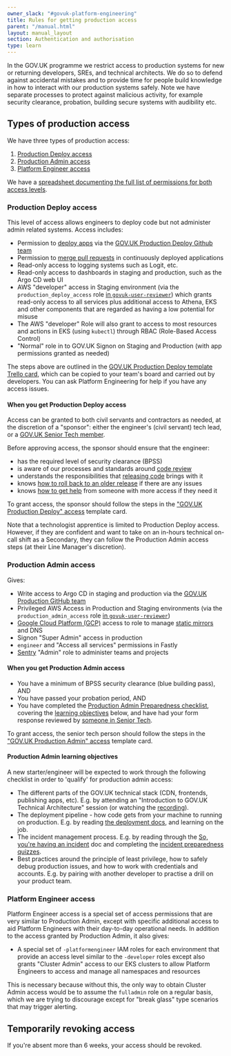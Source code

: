```yaml
---
owner_slack: "#govuk-platform-engineering"
title: Rules for getting production access
parent: "/manual.html"
layout: manual_layout
section: Authentication and authorisation
type: learn
---
```


In the GOV.UK programme we restrict access to production systems for new or
returning developers, SREs, and technical architects. We do so to defend
against accidental mistakes and to provide time for people build knowledge in
how to interact with our production systems safely. Note we have separate
processes to protect against malicious activity, for example security
clearance, probation, building secure systems with audibility etc.

## Types of production access

We have three types of production access:

1. [Production Deploy access](#production-deploy-access)
2. [Production Admin access](#production-admin-access)
3. [Platform Engineer access](#platform-engineer-access)

We have a [spreadsheet documenting the full list of permissions for both access levels](https://docs.google.com/spreadsheets/d/1oqy7tKpB8mHBhHQ9jAZu0NR0GKKZXOqtQGBKHYVnpmk/edit?usp=sharing).

### Production Deploy access

This level of access allows engineers to deploy code but not administer admin related
systems. Access includes:

- Permission to [deploy apps](/manual/development-pipeline.html#deployment) via the [GOV.UK Production Deploy Github team](https://github.com/orgs/alphagov/teams/gov-uk-production-deploy)
- Permission to [merge pull requests](/manual/merge-pr.html#header) in continuously deployed applications
- Read-only access to logging systems such as Logit, etc.
- Read-only access to dashboards in staging and production, such as the Argo CD web UI
- AWS "developer" access in Staging environment (via the `production_deploy_access` role [in `govuk-user-reviewer`](https://github.com/alphagov/govuk-user-reviewer/blob/main/config/govuk_tech.yml)) which grants read-only access to all services plus additional access to Athena, EKS and other components that are regarded as having a low potential for misuse
- The AWS "developer" Role will also grant to access to most resources and actions in EKS (using `kubectl`) through RBAC (Role-Based Access Control)
- "Normal" role in to GOV.UK Signon on Staging and Production (with app permissions granted as needed)

The steps above are outlined in the [GOV.UK Production Deploy template Trello card](https://trello.com/c/S9sex2XU/1391-govuk-production-deploy-access-for-name), which can be copied to
your team's board and carried out by developers. You can ask Platform Engineering for help if you have
any access issues.

#### When you get Production Deploy access

Access can be granted to both civil servants and contractors as needed, at the discretion of a "sponsor": either the engineer's (civil servant) tech lead, or a [GOV.UK Senior Tech member](/manual/ask-for-help.html#contact-senior-tech).

Before approving access, the sponsor should ensure that the engineer:

- has the required level of security clearance (BPSS)
- is aware of our processes and standards around [code review](https://gds-way.digital.cabinet-office.gov.uk/manuals/code-review-guidelines.html)
- understands the responsibilities that [releasing code](/manual/development-pipeline.html#deployment) brings with it
- knows [how to roll back to an older release](/kubernetes/manage-app/roll-back-app/#roll-back-your-app) if there are any issues
- knows [how to get help](/manual/ask-for-help.html) from someone with more access if they need it

To grant access, the sponsor should follow the steps in the ["GOV.UK Production Deploy" access](https://trello.com/c/S9sex2XU/3227-govuk-production-deploy-access-for-name) template card.

Note that a technologist apprentice is limited to Production Deploy access. However, if they are confident and want to take on an in-hours technical on-call shift as a Secondary, they can follow the Production Admin access steps (at their Line Manager's discretion).

### Production Admin access

Gives:

- Write access to Argo CD in staging and production via the [GOV.UK Production GitHub team](https://github.com/orgs/alphagov/teams/gov-uk-production-admin)
- Privileged AWS Access in Production and Staging environments (via the `production_admin_access` role [in `govuk-user-reviewer`](https://github.com/alphagov/govuk-user-reviewer/blob/main/config/govuk_tech.yml))
- [Google Cloud Platform (GCP)](/manual/google-cloud-platform-gcp.html) access to role to manage [static mirrors](/manual/fall-back-to-mirror.html) and DNS
- Signon "Super Admin" access in production
- `engineer` and "Access all services" permissions in Fastly
- [Sentry](https://sentry.io/settings/govuk/members/) "Admin" role to administer teams and projects

#### When you get Production Admin access

- You have a minimum of BPSS security clearance (blue building pass), AND
- You have passed your probation period, AND
- You have completed the [Production Admin Preparedness checklist](https://docs.google.com/forms/d/e/1FAIpQLSeY5H8ei89AJFaQLuDrd6CpWjCighCvF3d2iXx7QsyJdQjL-Q/viewform), covering the [learning objectives](#production-admin-learning-objectives) below, and have had your form response reviewed by [someone in Senior Tech](/manual/ask-for-help.html#contact-senior-tech).

To grant access, the senior tech person should follow the steps in the ["GOV.UK Production Admin" access](https://trello.com/c/GIHPZi2o) template card.

#### Production Admin learning objectives

A new starter/engineer will be expected to work through the following checklist in order to 'qualify' for production admin access:

- The different parts of the GOV.UK technical stack (CDN, frontends, publishing apps, etc). E.g. by attending an "Introduction to GOV.UK Technical Architecture" session (or watching the [recording](https://drive.google.com/file/d/1-az_Y_JeKJ2Xhqrc7VNVt1sKOTEpHbcM/view)).
- The deployment pipeline - how code gets from your machine to running on production. E.g. by reading [the deployment docs](/manual#deployment), and learning on the job.
- The incident management process. E.g. by reading through the [So, you're having an incident](/manual/incident-what-to-do) doc and completing the [incident preparedness quizzes](https://drive.google.com/drive/folders/1X9eGQMIl9ifb3X2jYcdjqrt01P9JYJzR).
- Best practices around the principle of least privilege, how to safely debug production issues, and how to work with credentials and accounts. E.g. by pairing with another developer to practise a drill on your product team.

### Platform Engineer access

Platform Engineer access is a special set of access permissions that are very similar to Production Admin, except with specific additional access to aid Platform Engineers with their day-to-day operational needs. In addition to the access granted by Production Admin, it also gives:

- A special set of `-platformengineer` IAM roles for each environment that provide an access level similar to the `-developer` roles except also grants "Cluster Admin" access to our EKS clusters to allow Platform Engineers to access and manage all namespaces and resources

This is necessary because without this, the only way to obtain Cluster Admin access would be to assume the `fulladmin` role on a regular basis, which we are trying to discourage except for "break glass" type scenarios that may trigger alerting.

## Temporarily revoking access

If you're absent more than 6 weeks, your access should be revoked.
